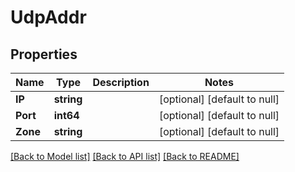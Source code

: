 # UdpAddr

## Properties
Name | Type | Description | Notes
------------ | ------------- | ------------- | -------------
**IP** | **string** |  | [optional] [default to null]
**Port** | **int64** |  | [optional] [default to null]
**Zone** | **string** |  | [optional] [default to null]

[[Back to Model list]](../README.md#documentation-for-models) [[Back to API list]](../README.md#documentation-for-api-endpoints) [[Back to README]](../README.md)


